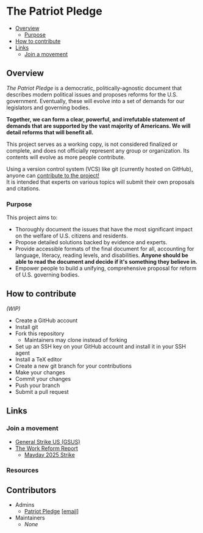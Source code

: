 # The Patriot Pledge
- [Overview](#overview)
  - [Purpose](#purpose)
- [How to contribute](#how-to-contribute)
- [Links](#links)
  - [Join a movement](#join-a-movement)

## Overview

*The Patriot Pledge* is a democratic, politically-agnostic document that describes modern political issues and proposes reforms for the U.S. government. Eventually, these will evolve into a set of demands for our legislators and governing bodies.  

**Together, we can form a clear, powerful, and irrefutable statement of demands that are supported by the vast majority of Americans. We will detail reforms that will benefit all.**

This project serves as a working copy, is not considered finalized or complete, and does not officially represent any group or organization. Its contents will evolve as more people contribute.

Using a version control system (VCS) like git (currently hosted on GitHub), anyone can [contribute to the project!](#how-to-contribute)  
It is intended that experts on various topics will submit their own proposals and citations.

### Purpose

This project aims to:
- Thoroughly document the issues that have the most significant impact on the welfare of U.S. citizens and residents.
- Propose detailed solutions backed by evidence and experts.
- Provide accessible formats of the final document for all, accounting for language, literacy, reading levels, and disabilities. **Anyone should be able to read the document and decide if it's something they believe in.**
- Empower people to build a unifying, comprehensive proposal for reform of U.S. governing bodies.


## How to contribute
*(WIP)*

- Create a GitHub account
- Install git
- Fork this repository
  - Maintainers may clone instead of forking
- Set up an SSH key on your GitHub account and install it in your SSH agent
- Install a TeX editor
- Create a new git branch for your contributions
- Make your changes
- Commit your changes
- Push your branch
- Submit a pull request


## Links
### Join a movement
- [General Strike US (GSUS)](https://generalstrikeus.com/)
- [The Work Reform Report](https://workreform.us/)
  - [Mayday 2025 Strike](https://workreform.us/MAYDAY-2025-STRIKE)

### Resources

## Contributors
- Admins
  - [Patriot Pledge](https://github.com/patriot-pledge) [[email](mailto:patriotpledgeusa@gmail.com)]
- Maintainers
  - *None*